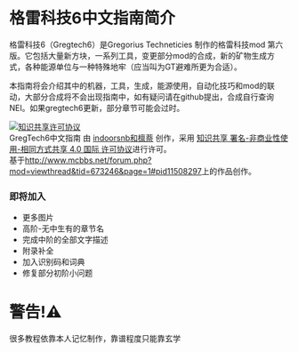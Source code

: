 # 格雷科技6中文指南简介
格雷科技6（Gregtech6）是Gregorius Techneticies 制作的格雷科技mod 第六版。它包括大量新方块，一系列工具，变更部分mod的合成，新的矿物生成方式，各种能源单位与一种特殊地牢（应当叫为GT避难所更为合适）。

本指南将会介绍其中的机器，工具，生成，能源使用，自动化技巧和mod的联动，大部分合成将不会出现指南中，如有疑问请在github提出，合成自行查询NEI。如果gregtech6更新，部分章节可能会过时。

<a rel="license" href="http://creativecommons.org/licenses/by-nc-sa/4.0/"><img alt="知识共享许可协议" style="border-width:0" src="https://i.creativecommons.org/l/by-nc-sa/4.0/88x31.png" /></a><br /><span xmlns:dct="http://purl.org/dc/terms/" property="dct:title">GregTech6中文指南</span> 由 <a xmlns:cc="http://creativecommons.org/ns#" href="https://www.gitbook.com/book/indoorsnb/gregtech6_chinese_guide" property="cc:attributionName" rel="cc:attributionURL">indoorsnb和檩萘</a> 创作，采用 <a rel="license" href="http://creativecommons.org/licenses/by-nc-sa/4.0/">知识共享 署名-非商业性使用-相同方式共享 4.0 国际 许可协议</a>进行许可。<br />基于<a xmlns:dct="http://www.mcbbs.net/forum.php?mod=viewthread&tid=673246&page=1#pid11508297" rel="dct:source">http://www.mcbbs.net/forum.php?mod=viewthread&tid=673246&page=1#pid11508297</a>上的作品创作。

### 即将加入
- 更多图片
- 高阶-无中生有的章节名
- 完成中阶的全部文字描述
- 附录补全
- 加入识别码和词典
- 修复部分初阶小问题

# 警告!⚠️
很多教程依靠本人记忆制作，靠谱程度只能靠玄学


